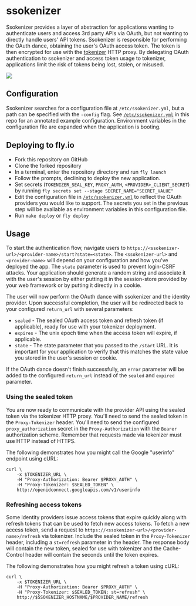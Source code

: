 # ssokenizer

Ssokenizer provides a layer of abstraction for applications wanting to authenticate users and access 3rd party APIs via OAuth, but not wanting to directly handle users' API tokens. Ssokenizer is responsible for performing the OAuth dance, obtaining the user's OAuth access token. The token is then encrypted for use with the [tokenizer](https://github.com/superfly/tokenizer) HTTP proxy. By delegating OAuth authentication to ssokenizer and access token usage to tokenizer, applications limit the risk of tokens being lost, stolen, or misused.

![](/docs/sequence_diagram.svg)

## Configuration

Ssokenizer searches for a configuration file at `/etc/ssokenizer.yml`, but a path can be specified with the `-config` flag. See [`/etc/ssokenizer.yml`](/etc/ssokenizer.yml) in this repo for an annotated example configuration. Environment variables in the configuration file are expanded when the application is booting.

## Deploying to fly.io

- Fork this repository on GitHub
- Clone the forked repository
- In a terminal, enter the repository directory and run `fly launch`
- Follow the prompts, declining to deploy the new application.
- Set secrets (`TOKENIZER_SEAL_KEY`, `PROXY_AUTH`, `<PROVIDER>_CLIENT_SECRET`) by running `fly secrets set --stage SECRET_NAME="SECRET_VALUE"`
- Edit the configuration file in [`/etc/ssokenizer.yml`](/etc/ssokenizer.yml) to reflect the OAuth providers you would like to support. The secrets you set in the previous step will be available as environment variables in this configuration file.
- Run `make deploy` or `fly deploy`

## Usage

To start the authentication flow, navigate users to `https://<ssokenizer-url>/<provider-name>/start?state=<state>`. The `<ssokenizer-url>` and `<provider-name>` will depend on your configuration and how you've deployed the app. The `state` parameter is used to prevent login-CSRF attacks. Your application should generate a random string and associate it with the user's session by either putting it in the session-store provided by your web framework or by putting it directly in a cookie.

The user will now perform the OAuth dance with ssokenizer and the identity provider. Upon successful completion, the user will be redirected back to your configured `return_url` with several parameters:

- `sealed` - The sealed OAuth access token and refresh token (if applicable), ready for use with your tokenizer deployment.
- `expires` - The unix epoch time when the access token will expire, if applicable.
- `state` - The state parameter that you passed to the `/start` URL. It is important for your application to verify that this matches the state value you stored in the user's session or cookie.

If the OAuth dance doesn't finish successfully, an `error` parameter will be added to the configured `return_url` instead of the `sealed` and `expired` parameter. 

### Using the sealed token

You are now ready to communicate with the provider API using the sealed token via the tokenizer HTTP proxy. You'll need to send the sealed token in the `Proxy-Tokenizer` header. You'll need to send the configured `proxy_authorization` secret in the `Proxy-Authorization` with the `Bearer` authorization scheme. Remember that requests made via tokenizer must use HTTP instead of HTTPS.

The following demonstrates how you might call the Google "userinfo" endpoint using cURL:

```shell
curl \
    -x $TOKENIZER_URL \
    -H "Proxy-Authorization: Bearer $PROXY_AUTH" \
    -H "Proxy-Tokenizer: $SEALED_TOKEN" \
    http://openidconnect.googleapis.com/v1/userinfo
```

### Refreshing access tokens

Some identity providers issue access tokens that expire quickly along with refresh tokens that can be used to fetch new access tokens. To fetch a new access token, send a request to `https://<ssokenizer-url>/<provider-name>/refresh` via tokenizer. Include the sealed token in the `Proxy-Tokenizer` header, including a `st=refresh` parameter in the header. The response body will contain the new token, sealed for use with tokenizer and the Cache-Control header will contain the seconds until the token expires.

The following demonstrates how you might refresh a token using cURL:

```shell
curl \
    -x $TOKENIZER_URL \
    -H "Proxy-Authorization: Bearer $PROXY_AUTH" \
    -H "Proxy-Tokenizer: $SEALED_TOKEN; st=refresh" \
    http://$SSOKENIZER_HOSTNAME/$PROVIDER_NAME/refresh
```